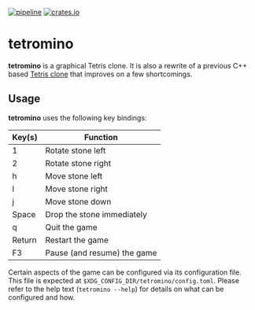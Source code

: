 [![pipeline](https://github.com/d-e-s-o/tetromino/actions/workflows/test.yml/badge.svg?branch=main)](https://github.com/d-e-s-o/tetromino/actions/workflows/test.yml)
[![crates.io](https://img.shields.io/crates/v/tetromino.svg)](https://crates.io/crates/tetromino)

tetromino
=========

**tetromino** is a graphical Tetris clone. It is also a rewrite of a
previous C++ based [Tetris clone][tetris] that improves on a few
shortcomings.


Usage
-----

**tetromino** uses the following key bindings:

| Key(s) | Function                                 |
|--------|------------------------------------------|
| 1      | Rotate stone left                        |
| 2      | Rotate stone right                       |
| h      | Move stone left                          |
| l      | Move stone right                         |
| j      | Move stone down                          |
| Space  | Drop the stone immediately               |
| q      | Quit the game                            |
| Return | Restart the game                         |
| F3     | Pause (and resume) the game              |


Certain aspects of the game can be configured via its configuration
file. This file is expected at `$XDG_CONFIG_DIR/tetromino/config.toml`.
Please refer to the help text (`tetromino --help`) for details on what
can be configured and how.


[tetris]: https://github.com/d-e-s-o/tetris
